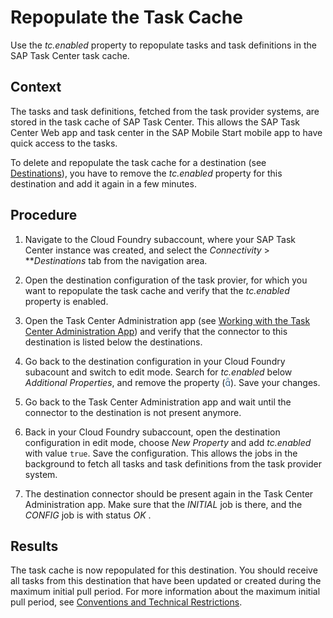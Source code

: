 <!-- loioe93aa718721444f7aa7e8385a3253a41 -->

<link rel="stylesheet" type="text/css" href="../css/sap-icons.css"/>

# Repopulate the Task Cache

Use the *tc.enabled* property to repopulate tasks and task definitions in the SAP Task Center task cache.



## Context

The tasks and task definitions, fetched from the task provider systems, are stored in the task cache of SAP Task Center. This allows the SAP Task Center Web app and task center in the SAP Mobile Start mobile app to have quick access to the tasks.

To delete and repopulate the task cache for a destination \(see [Destinations](destinations-3470733.md)\), you have to remove the *tc.enabled* property for this destination and add it again in a few minutes.



## Procedure

1.  Navigate to the Cloud Foundry subaccount, where your SAP Task Center instance was created, and select the *Connectivity* \> ***Destinations* tab from the navigation area.

2.  Open the destination configuration of the task provier, for which you want to repopulate the task cache and verify that the *tc.enabled* property is enabled.

3.  Open the Task Center Administration app \(see [Working with the Task Center Administration App](working-with-the-task-center-administration-app-3a1598c.md)\) and verify that the connector to this destination is listed below the destinations.

4.  Go back to the destination configuration in your Cloud Foundry subacount and switch to edit mode. Search for *tc.enabled* below *Additional Properties*, and remove the property \(<span style="color:#346187;"><span class="SAP-icons-V5"></span></span>\). Save your changes.

5.  Go back to the Task Center Administration app and wait until the connector to the destination is not present anymore.

6.  Back in your Cloud Foundry subaccount, open the destination configuration in edit mode, choose *New Property* and add *tc.enabled* with value `true`. Save the configuration. This allows the jobs in the background to fetch all tasks and task definitions from the task provider system.

7.  The destination connector should be present again in the Task Center Administration app. Make sure that the *INITIAL* job is there, and the *CONFIG* job is with status *OK* .




<a name="loioe93aa718721444f7aa7e8385a3253a41__result_tq4_brw_d5b"/>

## Results

The task cache is now repopulated for this destination. You should receive all tasks from this destination that have been updated or created during the maximum initial pull period. For more information about the maximum initial pull period, see [Conventions and Technical Restrictions](../10-what-is/conventions-and-technical-restrictions-f0f13bf.md).

